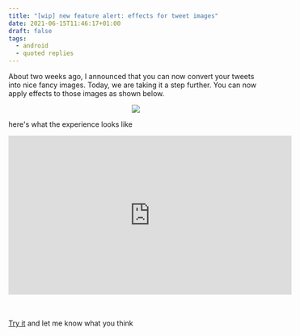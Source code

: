 ```yaml
---
title: "[wip] new feature alert: effects for tweet images"
date: 2021-06-15T11:46:17+01:00
draft: false
tags:
  - android
  - quoted replies
---
```


About two weeks ago, I announced that you can now convert your tweets into nice fancy images. Today, we are taking it 
a step further. You can now apply effects to those images as shown below.

<center><img src="/tw-effect-collage.jpg"></center>

here's what the experience looks like

<p></p>
<center><iframe width="560" height="315" src="https://www.youtube.com/embed/okPaklHmQok" frameborder="0" allow="accelerometer; autoplay; clipboard-write; encrypted-media; gyroscope; picture-in-picture" allowfullscreen></iframe></center>
<br></br>


[Try it](https://play.google.com/store/apps/details?id=com.hf.quotedreplies&gl=GB) and let me know what you think